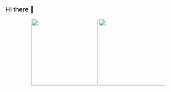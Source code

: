### Hi there 👋


<div align="center">
  <a href="https://github.com/Lucas4097">
  <img height="180em" src="https://github-readme-stats.vercel.app/api?username=Lucas4097&show_icons=true&theme=tokyonight&include_all_commits=true&count_private=true"/>
  <img height="180em" src="https://github-readme-stats.vercel.app/api/top-langs/?username=Lucas4097&layout=compact&langs_count=7&theme=tokyonight"/>
</div>

<!--
Here are some ideas to get you started:

- 🔭 I’m currently working on ...
- 🌱 I’m currently learning ...
- 👯 I’m looking to collaborate on ...
- 🤔 I’m looking for help with ...
- 💬 Ask me about ...
- 📫 How to reach me: ...
- 😄 Pronouns: ...
- ⚡ Fun fact: ...
-->
